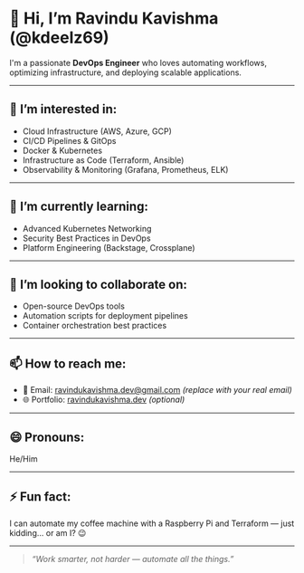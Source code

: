 # 👋 Hi, I’m Ravindu Kavishma (@kdeelz69)

I'm a passionate **DevOps Engineer** who loves automating workflows, optimizing infrastructure, and deploying scalable applications.

---

## 👀 I’m interested in:
- Cloud Infrastructure (AWS, Azure, GCP)
- CI/CD Pipelines & GitOps
- Docker & Kubernetes
- Infrastructure as Code (Terraform, Ansible)
- Observability & Monitoring (Grafana, Prometheus, ELK)

---

## 🌱 I’m currently learning:
- Advanced Kubernetes Networking
- Security Best Practices in DevOps
- Platform Engineering (Backstage, Crossplane)

---

## 💞️ I’m looking to collaborate on:
- Open-source DevOps tools
- Automation scripts for deployment pipelines
- Container orchestration best practices

---

## 📫 How to reach me:
- 📧 Email: ravindukavishma.dev@gmail.com *(replace with your real email)*
- 🌐 Portfolio: [ravindukavishma.dev](https://your-portfolio-link.com) *(optional)*

---

## 😄 Pronouns:
He/Him

---

## ⚡ Fun fact:
I can automate my coffee machine with a Raspberry Pi and Terraform — just kidding... or am I? 😉

---

> _“Work smarter, not harder — automate all the things.”_

<!---
kdeelz69/kdeelz69 is a ✨ special ✨ repository because its `README.md` (this file) appears on your GitHub profile.
You can click the Preview link to take a look at your changes.
--->
